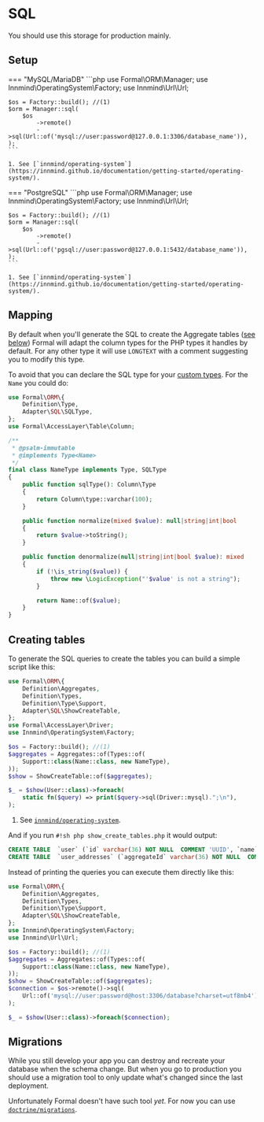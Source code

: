 # SQL

You should use this storage for production mainly.

## Setup

=== "MySQL/MariaDB"
    ```php
    use Formal\ORM\Manager;
    use Innmind\OperatingSystem\Factory;
    use Innmind\Url\Url;

    $os = Factory::build(); //(1)
    $orm = Manager::sql(
        $os
            ->remote()
            ->sql(Url::of('mysql://user:password@127.0.0.1:3306/database_name')),
    );
    ```

    1. See [`innmind/operating-system`](https://innmind.github.io/documentation/getting-started/operating-system/).

=== "PostgreSQL"
    ```php
    use Formal\ORM\Manager;
    use Innmind\OperatingSystem\Factory;
    use Innmind\Url\Url;

    $os = Factory::build(); //(1)
    $orm = Manager::sql(
        $os
            ->remote()
            ->sql(Url::of('pgsql://user:password@127.0.0.1:5432/database_name')),
    );
    ```

    1. See [`innmind/operating-system`](https://innmind.github.io/documentation/getting-started/operating-system/).

## Mapping

By default when you'll generate the SQL to create the Aggregate tables ([see below](#creating-tables)) Formal will adapt the column types for the PHP types it handles by default. For any other type it will use `LONGTEXT` with a comment suggesting you to modify this type.

To avoid that you can declare the SQL type for your [custom types](../mapping/type.md). For the `Name` you could do:

```php title="NameType.php" hl_lines="3 5 11 13-16"
use Formal\ORM\{
    Definition\Type,
    Adapter\SQL\SQLType,
};
use Formal\AccessLayer\Table\Column;

/**
 * @psalm-immutable
 * @implements Type<Name>
 */
final class NameType implements Type, SQLType
{
    public function sqlType(): Column\Type
    {
        return Column\type::varchar(100);
    }

    public function normalize(mixed $value): null|string|int|bool
    {
        return $value->toString();
    }

    public function denormalize(null|string|int|bool $value): mixed
    {
        if (!\is_string($value)) {
            throw new \LogicException("'$value' is not a string");
        }

        return Name::of($value);
    }
}
```

## Creating tables

To generate the SQL queries to create the tables you can build a simple script like this:

```php title="show_create_tables.php"
use Formal\ORM\{
    Definition\Aggregates,
    Definition\Types,
    Definition\Type\Support,
    Adapter\SQL\ShowCreateTable,
};
use Formal\AccessLayer\Driver;
use Innmind\OperatingSystem\Factory;

$os = Factory::build(); //(1)
$aggregates = Aggregates::of(Types::of(
    Support::class(Name::class, new NameType),
));
$show = ShowCreateTable::of($aggregates);

$_ = $show(User::class)->foreach(
    static fn($query) => print($query->sql(Driver::mysql).";\n"),
);
```

1. See [`innmind/operating-system`](https://innmind.github.io/documentation/getting-started/operating-system/).

And if you run `#!sh php show_create_tables.php` it would output:

```sql
CREATE TABLE  `user` (`id` varchar(36) NOT NULL  COMMENT 'UUID', `name` varchar(100) NOT NULL  , PRIMARY KEY (`id`));
CREATE TABLE  `user_addresses` (`aggregateId` varchar(36) NOT NULL  COMMENT 'UUID', `street` longtext NOT NULL  COMMENT 'TODO adjust the type depending on your use case', `zipCode` longtext NOT NULL  COMMENT 'TODO adjust the type depending on your use case', `city` longtext NOT NULL  COMMENT 'TODO adjust the type depending on your use case', CONSTRAINT `FK_user_addresses` FOREIGN KEY (`aggregateId`) REFERENCES `user`(`id`) ON DELETE CASCADE);
```

Instead of printing the queries you can execute them directly like this:

```php title="show_create_tables.php" hl_lines="8 15-17 19"
use Formal\ORM\{
    Definition\Aggregates,
    Definition\Types,
    Definition\Type\Support,
    Adapter\SQL\ShowCreateTable,
};
use Innmind\OperatingSystem\Factory;
use Innmind\Url\Url;

$os = Factory::build(); //(1)
$aggregates = Aggregates::of(Types::of(
    Support::class(Name::class, new NameType),
));
$show = ShowCreateTable::of($aggregates);
$connection = $os->remote()->sql(
    Url::of('mysql://user:password@host:3306/database?charset=utf8mb4'),
);

$_ = $show(User::class)->foreach($connection);
```

## Migrations

While you still develop your app you can destroy and recreate your database when the schema change. But when you go to production you should use a migration tool to only update what's changed since the last deployment.

Unfortunately Formal doesn't have such tool _yet_. For now you can use [`doctrine/migrations`](https://packagist.org/packages/doctrine/migrations).
